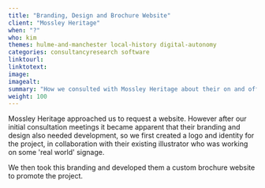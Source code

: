 ```yaml
---
title: "Branding, Design and Brochure Website"
client: "Mossley Heritage"
when: "?"
who: kim
themes: hulme-and-manchester local-history digital-autonomy
categories: consultancyresearch software
linktourl:
linktotext:
image:
imagealt:
summary: "How we consulted with Mossley Heritage about their on and offline needs, and helped them develop both a brand world and full website solution."
weight: 100
---
```


Mossley Heritage approached us to request a website. However after our initial consultation meetings it became apparent that their branding and design also needed development, so we first created a logo and identity for the project, in collaboration with their existing illustrator who was working on some 'real world' signage. 

We then took this branding and developed them a custom brochure website to promote the project. 
